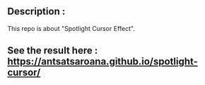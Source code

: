 ## Description :

This repo is about "Spotlight Cursor Effect".

## See the result here :  https://antsatsaroana.github.io/spotlight-cursor/
